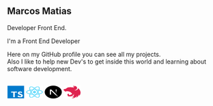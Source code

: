 ## Marcos Matias

Developer Front End.

I'm a Front End Developer<br/>

Here on my GitHub profile you can see all my projects.  
Also I like to help new Dev's to get inside this world and learning about software development.

<div style="display: inline_block"><br>
  <img align="center" alt="" height="30" width="40" src="https://raw.githubusercontent.com/devicons/devicon/master/icons/typescript/typescript-plain.svg">
  <img align="center" alt="" height="30" width="40" src="https://raw.githubusercontent.com/devicons/devicon/master/icons/react/react-original.svg">
   <img align="center" alt="" height="30" width="40" src="https://raw.githubusercontent.com/devicons/devicon/master/icons/nextjs/nextjs-original.svg">
 <img align="center" alt="s" height="30" width="40" src="https://raw.githubusercontent.com/devicons/devicon/master/icons/nestjs/nestjs-original.svg">

</div>


